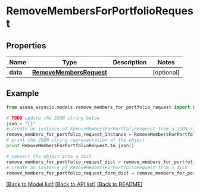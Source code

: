 # RemoveMembersForPortfolioRequest


## Properties

Name | Type | Description | Notes
------------ | ------------- | ------------- | -------------
**data** | [**RemoveMembersRequest**](RemoveMembersRequest.md) |  | [optional] 

## Example

```python
from asana_asyncio.models.remove_members_for_portfolio_request import RemoveMembersForPortfolioRequest

# TODO update the JSON string below
json = "{}"
# create an instance of RemoveMembersForPortfolioRequest from a JSON string
remove_members_for_portfolio_request_instance = RemoveMembersForPortfolioRequest.from_json(json)
# print the JSON string representation of the object
print RemoveMembersForPortfolioRequest.to_json()

# convert the object into a dict
remove_members_for_portfolio_request_dict = remove_members_for_portfolio_request_instance.to_dict()
# create an instance of RemoveMembersForPortfolioRequest from a dict
remove_members_for_portfolio_request_form_dict = remove_members_for_portfolio_request.from_dict(remove_members_for_portfolio_request_dict)
```
[[Back to Model list]](../README.md#documentation-for-models) [[Back to API list]](../README.md#documentation-for-api-endpoints) [[Back to README]](../README.md)


